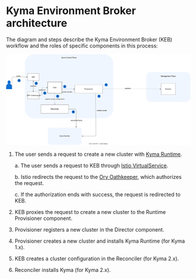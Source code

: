# Kyma Environment Broker architecture

The diagram and steps describe the Kyma Environment Broker (KEB) workflow and the roles of specific components in this process:

![KEB diagram](./assets/keb-architecture.svg)

1. The user sends a request to create a new cluster with [Kyma Runtime](https://github.com/kyma-incubator/compass/blob/master/docs/compass/02-01-components.md#kyma-runtime).

    a. The user sends a request to KEB through [Istio VirtualService](https://istio.io/docs/reference/config/networking/virtual-service/).

    b. Istio redirects the request to the [Ory Oathkeeper](https://www.ory.sh/oathkeeper/docs/), which authorizes the request.

    c. If the authorization ends with success, the request is redirected to KEB.

2. KEB proxies the request to create a new cluster to the Runtime Provisioner component.

3. Provisioner registers a new cluster in the Director component.

4. Provisioner creates a new cluster and installs Kyma Runtime (for Kyma 1.x).

5. KEB creates a cluster configuration in the Reconciler (for Kyma 2.x).

6. Reconciler installs Kyma (for Kyma 2.x).  

